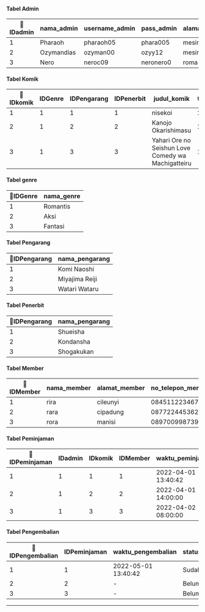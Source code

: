 

#### Tabel Admin
|🔑IDadmin|nama_admin|username_admin|pass_admin|alamat_admin|no_telepon|
|---|---|---|---|---|---|
|1|Pharaoh|pharaoh05|phara005|mesir|087745671111|
|2|Ozymandias|ozyman00|ozyy12|mesir|087899881212|
|3|Nero|neroc09|neronero0|roma|088827271313|
#### Tabel Komik
|🔑IDkomik|IDGenre|IDPengarang|IDPenerbit|judul_komik|tahun_rilis|
|---|---|---|---|---|---|
|1|1|1|1|nisekoi|2011|
|2|1|2|2|Kanojo  Okarishimasu|2017|
|3|1|3|3|Yahari Ore no Seishun Love Comedy wa Machigatteiru|2011|
#### Tabel genre
|🔑IDGenre|nama_genre|
|---|---|
|1|Romantis|
|2|Aksi|
|3|Fantasi|

#### Tabel Pengarang
|🔑IDPengarang|nama_pengarang|
|---|---|
|1|Komi Naoshi|
|2|Miyajima Reiji|
|3|Watari Wataru|


#### Tabel Penerbit
|🔑IDPengarang|nama_pengarang|
|---|---|
|1|Shueisha |
|2|Kondansha|
|3|Shogakukan|

#### Tabel Member
|🔑IDMember|nama_member|alamat_member|no_telepon_member|
|---|---|---|---|
|1|rira|cileunyi|084511223467|
|2|rara|cipadung|087722445362|
|3|rora|manisi|089700998739|

#### Tabel Peminjaman
|🔑IDPeminjaman|IDadmin|IDkomik|IDMember|waktu_peminjaman|jatuh_tempo|
|---|---|---|---|---|---|
|1|1|1|1|2022-04-01 13:40:42|2022-05-01 13:40:42|
|2|1|2|2|2022-04-01 14:00:00|2022-05-01 14:00:00|
|3|1|3|3|2022-04-02 08:00:00|2022-05-02 08:00:00|

#### Tabel Pengembalian
|🔑IDPengembalian|IDPeminjaman|waktu_pengembalian|status_pengembalian|kondisi_komik|Denda|
|---|---|---|---|---|---|
|1|1|2022-05-01 13:40:42|Sudah|baik|0|
|2|2|-|Belum|-|-|
|3|3|-|Belum|-|-|
---
